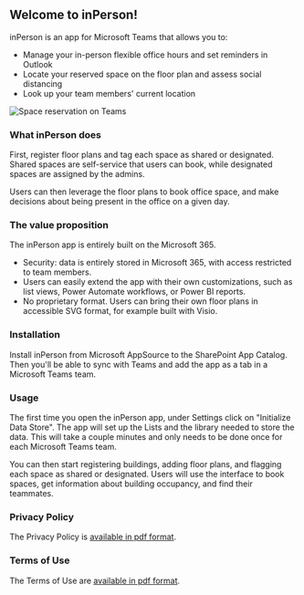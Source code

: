 ## Welcome to inPerson!

inPerson is an app for Microsoft Teams that allows you to:
- Manage your in-person flexible office hours and set reminders in Outlook 
- Locate your reserved space on the floor plan and assess social distancing
- Look up your team members' current location

![Space reservation on Teams](http://appsource.usermanagedsolutions.com/FloorPlan%20Space%20Reservation%20in%20Teams.png)

### What inPerson does

First, register floor plans and tag each space as shared or designated. Shared spaces are self-service that users can book, while designated spaces are assigned by the admins.

Users can then leverage the floor plans to book office space, and make decisions about being present in the office on a given day.

### The value proposition

The inPerson app is entirely built on the Microsoft 365.
- Security: data is entirely stored in Microsoft 365, with access restricted to team members.
- Users can easily extend the app with their own customizations, such as list views, Power Automate workflows, or Power BI reports.
- No proprietary format. Users can bring their own floor plans in accessible SVG format, for example built with Visio.

### Installation

Install inPerson from Microsoft AppSource to the SharePoint App Catalog. Then you'll be able to sync with Teams and add the app as a tab in a Microsoft Teams team.

### Usage

The first time you open the inPerson app, under Settings click on "Initialize Data Store". The app will set up the Lists and the library needed to store the data. This will take a couple minutes and only needs to be done once for each Microsoft Teams team.

You can then start registering buildings, adding floor plans, and flagging each space as shared or designated. Users will use the interface to book spaces, get information about building occupancy, and find their teammates.

### Privacy Policy

The Privacy Policy is [available in pdf format](http://appsource.usermanagedsolutions.com/inPerson%20Privacy%20Policy.pdf).

### Terms of Use

The Terms of Use are [available in pdf format](http://appsource.usermanagedsolutions.com/inPerson%20Terms%20of%20Use.pdf).
